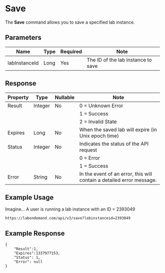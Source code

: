 # Save

The **Save** command allows you to save a specified lab instance.

## Parameters

|Name|Type|Required|Note|
|--- |--- |--- |--- |
|labInstanceId|Long|Yes|The ID of the lab instance to save

## Response 
|Property|Type|Nullable|Note|
|--- |--- |--- |--- |
|Result|Integer|No|0 = Unknown Error
||||1 = Success
||||2 = Invalid State|
|Expires|Long|No|When the saved lab will expire (in Unix epoch time)|
|Status|Integer|No|Indicates the status of the API request
||||0 = Error
||||1 = Success|
|Error|String|No|In the event of an error, this will contain a detailed error message.|

## Example Usage

Imagine… A user is running a lab instance with an ID = 2393049

```
https://labondemand.com/api/v3/save?labinstanceid=2393049
```

## Example Response
```linenums
{
    "Result":1, 
    "Expires":1337977153,
    "Status": 1,
    "Error": null
}
```
